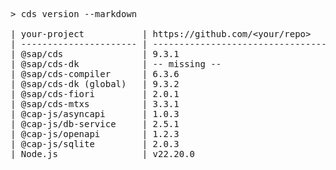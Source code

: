 <!-- this file is automatically generated and updated by a github action -->
<pre class="log">
> cds version --markdown

| your-project           | https://github.com/&lt;your/repo&gt;          |
| ---------------------- | --------------------------------------- |
| @sap/cds               | 9.3.1                                   |
| @sap/cds-dk            | -- missing --                           |
| @sap/cds-compiler      | 6.3.6                                   |
| @sap/cds-dk (global)   | 9.3.2                                   |
| @sap/cds-fiori         | 2.0.1                                   |
| @sap/cds-mtxs          | 3.3.1                                   |
| @cap-js/asyncapi       | 1.0.3                                   |
| @cap-js/db-service     | 2.5.1                                   |
| @cap-js/openapi        | 1.2.3                                   |
| @cap-js/sqlite         | 2.0.3                                   |
| Node.js                | v22.20.0                                |
</pre>

